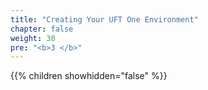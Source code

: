 ```yaml
---
title: "Creating Your UFT One Environment"
chapter: false
weight: 30
pre: "<b>3 </b>"
---
```



{{% children showhidden="false" %}}
